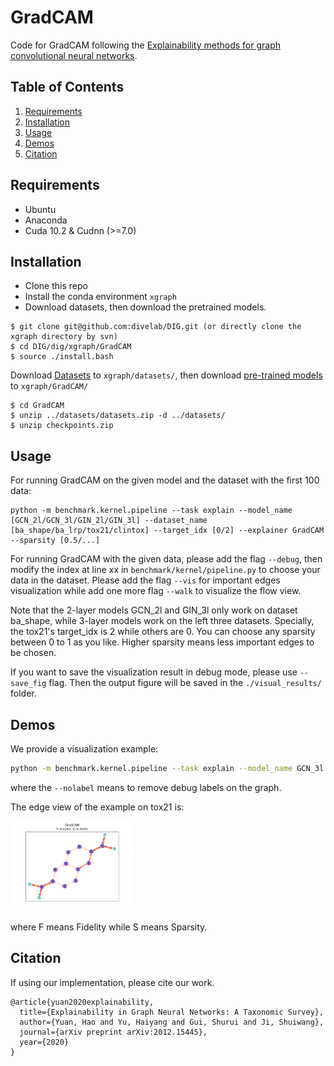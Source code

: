 # GradCAM

Code for GradCAM following the [Explainability methods for graph convolutional neural networks](https://www.google.com/url?sa=t&rct=j&q=&esrc=s&source=web&cd=&cad=rja&uact=8&ved=2ahUKEwiAzsLPj5PvAhV8zIsBHQMADfUQFjABegQIAxAD&url=http%3A%2F%2Fopenaccess.thecvf.com%2Fcontent_CVPR_2019%2Fpapers%2FPope_Explainability_Methods_for_Graph_Convolutional_Neural_Networks_CVPR_2019_paper.pdf&usg=AOvVaw2A_X2cCcRcXycNdivQ0Fml).

## Table of Contents

1. [Requirements](#requirements)
1. [Installation](#installation)
1. [Usage](#usage)
1. [Demos](#demos)
1. [Citation](#citation)

## Requirements

* Ubuntu
* Anaconda
* Cuda 10.2 & Cudnn (>=7.0)

## Installation

* Clone this repo
* Install the conda environment `xgraph`
* Download datasets, then download the pretrained models.

```shell script
$ git clone git@github.com:divelab/DIG.git (or directly clone the xgraph directory by svn)
$ cd DIG/dig/xgraph/GradCAM
$ source ./install.bash
```
Download [Datasets](https://mailustceducn-my.sharepoint.com/:u:/g/personal/agnesgsr_mail_ustc_edu_cn/EdH7QVBBghBBgmMgf0_UZSAByxkMa3AvRdH7_QwD9MUfrw?e=EN3JiS) to `xgraph/datasets/`, then
download [pre-trained models](https://mailustceducn-my.sharepoint.com/:u:/g/personal/agnesgsr_mail_ustc_edu_cn/EZklsgM56i5EtCKeeEpTTLIBNpDvDNB-zol6ROXBngPsZg?e=20IBOg) to `xgraph/GradCAM/`
```shell script
$ cd GradCAM 
$ unzip ../datasets/datasets.zip -d ../datasets/
$ unzip checkpoints.zip
```

## Usage

For running GradCAM on the given model and the dataset with the first 100 data:

```shell script
python -m benchmark.kernel.pipeline --task explain --model_name [GCN_2l/GCN_3l/GIN_2l/GIN_3l] --dataset_name [ba_shape/ba_lrp/tox21/clintox] --target_idx [0/2] --explainer GradCAM --sparsity [0.5/...]
```

For running GradCAM with the given data, please add the flag `--debug`, then modify the index at line xx in `benchmark/kernel/pipeline.py` to choose your data in the dataset. Please add the flag `--vis` for important edges visualization while add one more flag `--walk` to visualize the flow view.

Note that the 2-layer models GCN_2l and GIN_3l only work on dataset ba_shape, while 3-layer models work on the left three datasets. Specially, the tox21's target_idx is 2 while others are 0. You can choose any sparsity between 0 to 1 as you like. Higher sparsity means less important edges to be chosen.

If you want to save the visualization result in debug mode, please use `--save_fig` flag. Then the output figure will be saved
in the `./visual_results/` folder.

## Demos

We provide a visualization example:

```bash
python -m benchmark.kernel.pipeline --task explain --model_name GCN_3l --dataset_name tox21 --target_idx 2 --explainer GradCAM --sparsity 0.5 --debug --vis --nolabel
```
where the `--nolabel` means to remove debug labels on the graph.

The edge view of the example on tox21 is:

<img src="./figures/tox21.png" alt="ba_shape_edge" style="zoom:30%"/>

where F means Fidelity while S means Sparsity.

## Citation

If using our implementation, please cite our work.

```
@article{yuan2020explainability,
  title={Explainability in Graph Neural Networks: A Taxonomic Survey},
  author={Yuan, Hao and Yu, Haiyang and Gui, Shurui and Ji, Shuiwang},
  journal={arXiv preprint arXiv:2012.15445},
  year={2020}
}
```


